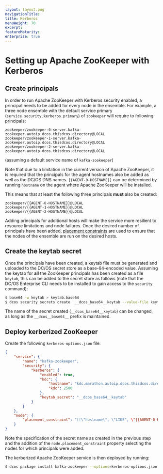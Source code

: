 ```yaml
---
layout: layout.pug
navigationTitle: 
title: Kerberos
menuWeight: 70
excerpt:
featureMaturity:
enterprise: true
---
```

# Setting up Apache ZooKeeper with Kerberos

## Create principals

In order to run Apache ZooKeeper with Kerberos security enabled, a principal needs to be added for every node in the ensemble. For example, a three node ensemble with the default service primary (`service.security.kerberos.primary`) of `zookeeper` will require to following principals:
```
zookeeper/zookeeper-0-server.kafka-zookeeper.autoip.dcos.thisdcos.directory@LOCAL
zookeeper/zookeeper-1-server.kafka-zookeeper.autoip.dcos.thisdcos.directory@LOCAL
zookeeper/zookeeper-2-server.kafka-zookeeper.autoip.dcos.thisdcos.directory@LOCAL
```
(assuming a default service name of `kafka-zookeeper`)

Note that due to a limitation in the current version of Apache ZooKeeper, it is required that the principals for the agent hostnames also be added as well as the DC/OS DNS names. `{{AGENT-0-HOSTNAME}}` can be determined by running `hostname` on the agent where Apache ZooKeeper will be installed.

This means that at least the following three principals **must** also be created:
```
zookeeper/{{AGENT-0-HOSTNAME}}@LOCAL
zookeeper/{{AGENT-1-HOSTNAME}}@LOCAL
zookeeper/{{AGENT-2-HOSTNAME}}@LOCAL
```
Adding principals for additional hosts will make the service more resilient to resource limitations and node failures. Once the desired number of principals have been added, [placement constraints](#service-settings) are used to ensure that the nodes of the ensemble are run on the desired hosts.

## Create the keytab secret

Once the principals have been created, a keytab file must be generated and uploaded to the DC/OS secret store as a base-64-encoded value. Assuming the keytab for **all** the ZooKeeper principals has been created as a file `keytab`, this can be added to the secret store as follows (note that the DC/OS Enterprise CLI needs to be installed to gain access to the `security` command):
```bash
$ base64 -w keytab > keytab.base64
$ dcos security secrets create  __dcos_base64__keytab --value-file keytab.base64
```

The name of the secret created (`__dcos_base64__keytab`) can be changed, as long as the `__dcos__base64__` prefix is maintained.

## Deploy kerberized ZooKeeper

Create the following `kerberos-options.json` file:
```json
{
    "service": {
        "name": "kafka-zookeeper",
        "security": {
            "kerberos": {
                "enabled": true,
                "kdc": {
                    "hostname": "kdc.marathon.autoip.dcos.thisdcos.directory",
                    "kdc": 2500
                },
                "keytab_secret": "__dcos_base64__keytab"
            }
        }
    },
    "node": {
        "placement_constraint": "[[\"hostname\", \"LIKE", \"{{AGENT-0-HOSTNAME}}|{{AGENT-1-HOSTNAME}}|{{AGENT-2-HOSTNAME}}\"]]"
    }
}
```
Note the specification of the secret name as created in the previous step and the addition of the `node.placement_constraint` property selecting the nodes for which principals were added.

The kerberized Apache ZooKeeper service is then deployed by running:
```bash
$ dcos package install kafka-zookeeper --options=kerberos-options.json
```
